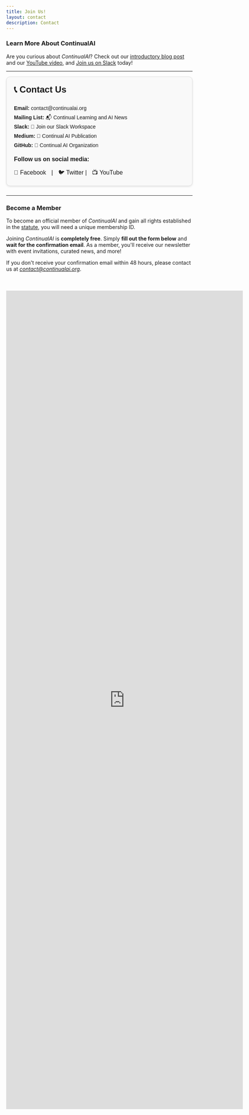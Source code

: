 ```yaml
---
title: Join Us!
layout: contact
description: Contact
---
```


### Learn More About ContinualAI

Are you curious about *ContinualAI*? Check out our [introductory blog post](https://medium.com/continual-ai/continualai-a-non-profit-research-organization-on-continual-learning-for-ai-a2df70a68d2c) and our [YouTube video](https://www.youtube.com/watch?v=GItaVgvNwgI), and [Join us on Slack](https://join.slack.com/t/continualai/shared_invite/zt-2y0yj6js4-7jA_t2gGvC6QQEXujjdRcw) today!

---

<!-- Contact Us Box with Emojis -->
<div style="background: #f9f9f9; border: 1px solid #ddd; padding: 20px; border-radius: 10px; margin-bottom: 25px; box-shadow: 0 2px 5px rgba(0, 0, 0, 0.1); font-family: Arial, sans-serif;">
    <h3 style="margin-top: 0; font-size: 24px; font-weight: bold;">📞 Contact Us</h3>
    <ul style="list-style: none; padding: 0; margin: 15px 0; line-height: 1.8;">
        <li><strong>Email:</strong> <a href="mailto:contact@continualai.org" style="text-decoration: none;">contact@continualai.org</a></li>
        <li><strong>Mailing List:</strong> <a href="https://groups.google.com/forum/#!forum/continualai" target="_blank" style="text-decoration: none;">📬 Continual Learning and AI News</a></li>
        <li><strong>Slack:</strong> <a href="https://join.slack.com/t/continualai/shared_invite/zt-2y0yj6js4-7jA_t2gGvC6QQEXujjdRcw" target="_blank" style="text-decoration: none;">💬 Join our Slack Workspace</a></li>
        <li><strong>Medium:</strong> <a href="https://medium.com/continual-ai" target="_blank" style="text-decoration: none;">📝 Continual AI Publication</a></li>
        <li><strong>GitHub:</strong> <a href="https://github.com/ContinualAI" target="_blank" style="text-decoration: none;">🐙 Continual AI Organization</a></li>
    </ul>
    <p style="margin: 15px 0; font-size: 16px; font-weight: bold;">Follow us on social media:</p>
    <p style="margin: 0; font-size: 16px;">
        <a href="https://www.facebook.com/ContinualAI" target="_blank" style="text-decoration: none; margin-right: 10px;">📘 Facebook</a> | 
        <a href="https://twitter.com/ContinualAI" target="_blank" style="text-decoration: none; margin-left: 10px;">🐦 Twitter</a> | 
        <a href="https://www.youtube.com/channel/UCD9_bqN3gX-TLxcr47vvMmA" target="_blank" style="text-decoration: none; margin-left: 10px;">📺 YouTube</a>
    </p>
</div>


---

### Become a Member

To become an official member of *ContinualAI* and gain all rights established in the [statute](https://drive.google.com/file/d/1gWqIuPbkgzVqXvgrfnA1wNQhge-J1qBA/view?usp=sharing), you will need a unique membership ID.

Joining *ContinualAI* is **completely free**. Simply **fill out the form below** and **wait for the confirmation email**. As a member, you'll receive our newsletter with event invitations, curated news, and more!

If you don't receive your confirmation email within 48 hours, please contact us at <em>contact@continualai.org</em>.

<div style="text-align:center; margin-top:50px;">
    <iframe src="https://docs.google.com/forms/d/e/1FAIpQLSdtAFNFvYsDF3jBMx_Mq6FRUaZe6MCSyMzHJpD_ixVjKsstfw/viewform?embedded=true" width="640" height="2207" frameborder="0" marginheight="0" marginwidth="0">Loading...</iframe>
</div>

